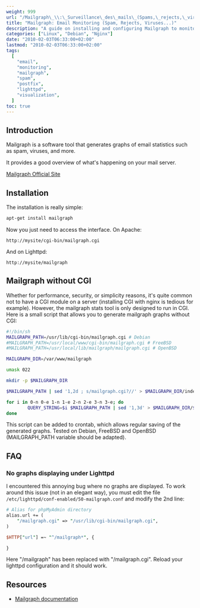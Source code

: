 ```yaml
---
weight: 999
url: "/Mailgraph\_\\:\_Surveillance\_des\_mails\_(Spams,\_rejects,\_virus...)/"
title: "Mailgraph: Email Monitoring (Spam, Rejects, Viruses...)"
description: "A guide on installing and configuring Mailgraph to monitor email traffic, spam, viruses and rejected emails on your mail server."
categories: ["Linux", "Debian", "Nginx"]
date: "2010-02-03T06:33:00+02:00"
lastmod: "2010-02-03T06:33:00+02:00"
tags:
  [
    "email",
    "monitoring",
    "mailgraph",
    "spam",
    "postfix",
    "lighttpd",
    "visualization",
  ]
toc: true
---
```


## Introduction

Mailgraph is a software tool that generates graphs of email statistics such as spam, viruses, and more.

It provides a good overview of what's happening on your mail server.

[Mailgraph Official Site](https://people.ee.ethz.ch/~dws/software/mailgraph/)

## Installation

The installation is really simple:

```bash
apt-get install mailgraph
```

Now you just need to access the interface. On Apache:

```
http://mysite/cgi-bin/mailgraph.cgi
```

And on Lighttpd:

```
http://mysite/mailgraph
```

## Mailgraph without CGI

Whether for performance, security, or simplicity reasons, it's quite common not to have a CGI module on a server (installing CGI with nginx is tedious for example). However, the mailgraph stats tool is only designed to run in CGI. Here is a small script that allows you to generate mailgraph graphs without CGI:

```bash
#!/bin/sh
MAILGRAPH_PATH=/usr/lib/cgi-bin/mailgraph.cgi # Debian
#MAILGRAPH_PATH=/usr/local/www/cgi-bin/mailgraph.cgi # FreeBSD
#MAILGRAPH_PATH=/usr/local/lib/mailgraph/mailgraph.cgi # OpenBSD

MAILGRAPH_DIR=/var/www/mailgraph

umask 022

mkdir -p $MAILGRAPH_DIR

$MAILGRAPH_PATH | sed '1,2d ; s/mailgraph.cgi?//' > $MAILGRAPH_DIR/index.html

for i in 0-n 0-e 1-n 1-e 2-n 2-e 3-n 3-e; do
        QUERY_STRING=$i $MAILGRAPH_PATH | sed '1,3d' > $MAILGRAPH_DIR/$i
done
```

This script can be added to crontab, which allows regular saving of the generated graphs. Tested on Debian, FreeBSD and OpenBSD (MAILGRAPH_PATH variable should be adapted).

## FAQ

### No graphs displaying under Lighttpd

I encountered this annoying bug where no graphs are displayed. To work around this issue (not in an elegant way), you must edit the file `/etc/lighttpd/conf-enabled/50-mailgraph.conf` and modify the 2nd line:

```perl
# Alias for phpMyAdmin directory
alias.url += (
    "/mailgraph.cgi" => "/usr/lib/cgi-bin/mailgraph.cgi",
)

$HTTP["url"] =~ "^/mailgraph*", {

}
```

Here "/mailgraph" has been replaced with "/mailgraph.cgi". Reload your lighttpd configuration and it should work.

## Resources
- [Mailgraph documentation](/pdf/mailgraph.pdf)
